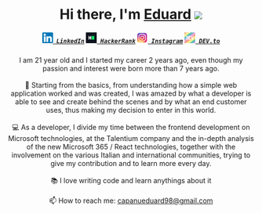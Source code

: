 <div align="center">
   <h1>Hi there, I'm <a href="https://github.com/razxssd">Eduard</a> <img src="https://media.giphy.com/media/hvRJCLFzcasrR4ia7z/giphy.gif" width="25px"> </h1>
</div>

<h5 align="center">
  <code><a href="https://www.linkedin.com/in/eduardcapanu/" title="LinkedIn Profile"><img width="22" src="https://github.com/razxssd/razxssd/blob/main/Images/linkedin_logo.png"> LinkedIn</a></code>
  <code><a href="https://www.hackerrank.com/capanueduard98" title="HackerRank Profile"><img width="22" src="https://github.com/razxssd/razxssd/blob/main/Images/hackerrank_logo.png"> HackerRank</a></code>
  <code><a href="https://www.instagram.com/andrey_eddy/" title="Instagram Profile"><img width="22" src="https://github.com/razxssd/razxssd/blob/main/Images/instagram_logo.png"> Instagram</a></code>
  <code><a href="https://dev.to/razxssd" title="DEV Profile"><img width="22" src="https://github.com/razxssd/razxssd/blob/main/Images/devto_logo.png"> DEV.to</a></code>
</h5>

<p align="center">
  I am 21 year old and I started my career 2 years ago, even though my passion and interest were born more than 7 years ago.
  <br>
  <br>
  🔬 Starting from the basics, from understanding how a simple web application worked and was created, I was amazed by what a developer is able to see and create behind the scenes and by what an end customer uses, thus making my decision to enter in this world.
  <br>
  <br>
  💻 As a developer, I divide my time between the frontend development on Microsoft technologies, at the Talentium company and the in-depth analysis of the new Microsoft 365 / React technologies, together with the involvement on the various Italian and international communities, trying to give my contribution and to learn more every day.
  <br>
  <br>
  📚 I love writing code and learn anythings about it
  <br>
  <br>
  📫 How to reach me: <a href="mailto: capanueduard98@gmail.com">capanueduard98@gmail.com</a>
</p>
